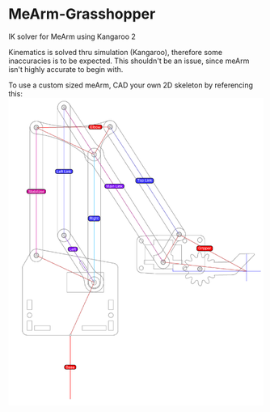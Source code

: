 # MeArm-Grasshopper
IK solver for MeArm using Kangaroo 2


Kinematics is solved thru simulation (Kangaroo), therefore some inaccuracies is to be expected. This shouldn't be an issue, since meArm isn't highly accurate to begin with.


To use a custom sized meArm, CAD your own 2D skeleton by referencing this:
![](https://github.com/lin-ycv/MeArm-Grasshopper/blob/main/meArmSkeleton.png)
